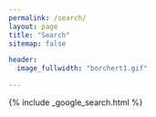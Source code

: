 ```yaml
---
permalink: /search/
layout: page
title: "Search"
sitemap: false

header:
  image_fullwidth: "borchert1.gif"

---
```


{% include _google_search.html %}
